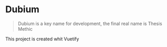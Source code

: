 # Dubium
> Dubium is a key name for development, the final real name is Thesis Methic

This project is created whit Vuetify
